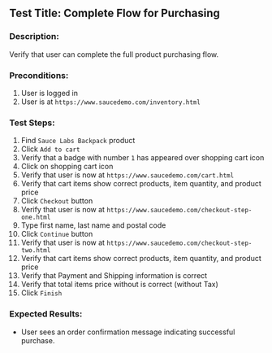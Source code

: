 ## Test Title: Complete Flow for Purchasing

### Description:

Verify that user can complete the full product purchasing flow.

### Preconditions:

1. User is logged in
2. User is at `https://www.saucedemo.com/inventory.html`

### Test Steps:

1. Find `Sauce Labs Backpack` product
2. Click `Add to cart`
3. Verify that a badge with number `1` has appeared over shopping cart icon
4. Click on shopping cart icon
5. Verify that user is now at `https://www.saucedemo.com/cart.html`
6. Verify that cart items show correct products, item quantity, and product price
7. Click `Checkout` button
8. Verify that user is now at `https://www.saucedemo.com/checkout-step-one.html`
9. Type first name, last name and postal code
10. Click `Continue` button
11. Verify that user is now at `https://www.saucedemo.com/checkout-step-two.html`
12. Verify that cart items show correct products, item quantity, and product price
13. Verify that Payment and Shipping information is correct
14. Verify that total items price without is correct (without Tax)
15. Click `Finish`

### Expected Results:

- User sees an order confirmation message indicating successful purchase.
